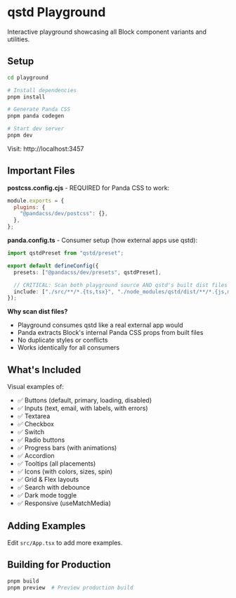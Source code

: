 # qstd Playground

Interactive playground showcasing all Block component variants and utilities.

## Setup

```bash
cd playground

# Install dependencies
pnpm install

# Generate Panda CSS
pnpm panda codegen

# Start dev server
pnpm dev
```

Visit: http://localhost:3457

## Important Files

**postcss.config.cjs** - REQUIRED for Panda CSS to work:

```js
module.exports = {
  plugins: {
    "@pandacss/dev/postcss": {},
  },
};
```

**panda.config.ts** - Consumer setup (how external apps use qstd):

```ts
import qstdPreset from "qstd/preset";

export default defineConfig({
  presets: ["@pandacss/dev/presets", qstdPreset],

  // CRITICAL: Scan both playground source AND qstd's built dist files
  include: ["./src/**/*.{ts,tsx}", "./node_modules/qstd/dist/**/*.{js,mjs}"],
});
```

**Why scan dist files?**

- Playground consumes qstd like a real external app would
- Panda extracts Block's internal Panda CSS props from built files
- No duplicate styles or conflicts
- Works identically for all consumers

## What's Included

Visual examples of:

- ✅ Buttons (default, primary, loading, disabled)
- ✅ Inputs (text, email, with labels, with errors)
- ✅ Textarea
- ✅ Checkbox
- ✅ Switch
- ✅ Radio buttons
- ✅ Progress bars (with animations)
- ✅ Accordion
- ✅ Tooltips (all placements)
- ✅ Icons (with colors, sizes, spin)
- ✅ Grid & Flex layouts
- ✅ Search with debounce
- ✅ Dark mode toggle
- ✅ Responsive (useMatchMedia)

## Adding Examples

Edit `src/App.tsx` to add more examples.

## Building for Production

```bash
pnpm build
pnpm preview  # Preview production build
```
